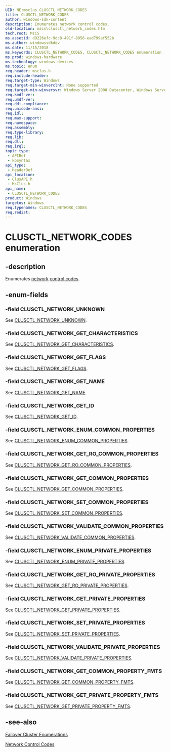 ```yaml
---
UID: NE:msclus.CLUSCTL_NETWORK_CODES
title: CLUSCTL_NETWORK_CODES
author: windows-sdk-content
description: Enumerates network control codes.
old-location: mscs\clusctl_network_codes.htm
tech.root: MsCS
ms.assetid: d9226efc-9dc8-491f-8056-ead799af552b
ms.author: windowssdkdev
ms.date: 11/15/2018
ms.keywords: CLUSCTL_NETWORK_CODES, CLUSCTL_NETWORK_CODES enumeration [Failover Cluster], CLUSCTL_NETWORK_ENUM_COMMON_PROPERTIES, CLUSCTL_NETWORK_ENUM_PRIVATE_PROPERTIES, CLUSCTL_NETWORK_GET_CHARACTERISTICS, CLUSCTL_NETWORK_GET_COMMON_PROPERTIES, CLUSCTL_NETWORK_GET_COMMON_PROPERTY_FMTS, CLUSCTL_NETWORK_GET_FLAGS, CLUSCTL_NETWORK_GET_ID, CLUSCTL_NETWORK_GET_NAME, CLUSCTL_NETWORK_GET_PRIVATE_PROPERTIES, CLUSCTL_NETWORK_GET_PRIVATE_PROPERTY_FMTS, CLUSCTL_NETWORK_GET_RO_COMMON_PROPERTIES, CLUSCTL_NETWORK_GET_RO_PRIVATE_PROPERTIES, CLUSCTL_NETWORK_SET_COMMON_PROPERTIES, CLUSCTL_NETWORK_SET_PRIVATE_PROPERTIES, CLUSCTL_NETWORK_UNKNOWN, CLUSCTL_NETWORK_VALIDATE_COMMON_PROPERTIES, CLUSCTL_NETWORK_VALIDATE_PRIVATE_PROPERTIES, _CLUSCTL_NETWORK_CODES, _CLUSCTL_NETWORK_CODES enumeration [Failover Cluster], clusapi/CLUSCTL_NETWORK_CODES, clusapi/CLUSCTL_NETWORK_ENUM_COMMON_PROPERTIES, clusapi/CLUSCTL_NETWORK_ENUM_PRIVATE_PROPERTIES, clusapi/CLUSCTL_NETWORK_GET_CHARACTERISTICS, clusapi/CLUSCTL_NETWORK_GET_COMMON_PROPERTIES, clusapi/CLUSCTL_NETWORK_GET_COMMON_PROPERTY_FMTS, clusapi/CLUSCTL_NETWORK_GET_FLAGS, clusapi/CLUSCTL_NETWORK_GET_ID, clusapi/CLUSCTL_NETWORK_GET_NAME, clusapi/CLUSCTL_NETWORK_GET_PRIVATE_PROPERTIES, clusapi/CLUSCTL_NETWORK_GET_PRIVATE_PROPERTY_FMTS, clusapi/CLUSCTL_NETWORK_GET_RO_COMMON_PROPERTIES, clusapi/CLUSCTL_NETWORK_GET_RO_PRIVATE_PROPERTIES, clusapi/CLUSCTL_NETWORK_SET_COMMON_PROPERTIES, clusapi/CLUSCTL_NETWORK_SET_PRIVATE_PROPERTIES, clusapi/CLUSCTL_NETWORK_UNKNOWN, clusapi/CLUSCTL_NETWORK_VALIDATE_COMMON_PROPERTIES, clusapi/CLUSCTL_NETWORK_VALIDATE_PRIVATE_PROPERTIES, clusapi/_CLUSCTL_NETWORK_CODES, msclus/CLUSCTL_NETWORK_CODES, msclus/CLUSCTL_NETWORK_ENUM_COMMON_PROPERTIES, msclus/CLUSCTL_NETWORK_ENUM_PRIVATE_PROPERTIES, msclus/CLUSCTL_NETWORK_GET_CHARACTERISTICS, msclus/CLUSCTL_NETWORK_GET_COMMON_PROPERTIES, msclus/CLUSCTL_NETWORK_GET_COMMON_PROPERTY_FMTS, msclus/CLUSCTL_NETWORK_GET_FLAGS, msclus/CLUSCTL_NETWORK_GET_ID, msclus/CLUSCTL_NETWORK_GET_NAME, msclus/CLUSCTL_NETWORK_GET_PRIVATE_PROPERTIES, msclus/CLUSCTL_NETWORK_GET_PRIVATE_PROPERTY_FMTS, msclus/CLUSCTL_NETWORK_GET_RO_COMMON_PROPERTIES, msclus/CLUSCTL_NETWORK_GET_RO_PRIVATE_PROPERTIES, msclus/CLUSCTL_NETWORK_SET_COMMON_PROPERTIES, msclus/CLUSCTL_NETWORK_SET_PRIVATE_PROPERTIES, msclus/CLUSCTL_NETWORK_UNKNOWN, msclus/CLUSCTL_NETWORK_VALIDATE_COMMON_PROPERTIES, msclus/CLUSCTL_NETWORK_VALIDATE_PRIVATE_PROPERTIES, msclus/_CLUSCTL_NETWORK_CODES, mscs.clusctl_network_codes
ms.prod: windows-hardware
ms.technology: windows-devices
ms.topic: enum
req.header: msclus.h
req.include-header: 
req.target-type: Windows
req.target-min-winverclnt: None supported
req.target-min-winversvr: Windows Server 2008 Datacenter, Windows Server 2008 Enterprise
req.kmdf-ver: 
req.umdf-ver: 
req.ddi-compliance: 
req.unicode-ansi: 
req.idl: 
req.max-support: 
req.namespace: 
req.assembly: 
req.type-library: 
req.lib: 
req.dll: 
req.irql: 
topic_type:
 - APIRef
 - kbSyntax
api_type:
 - HeaderDef
api_location:
 - ClusAPI.h
 - MsClus.h
api_name:
 - CLUSCTL_NETWORK_CODES
product: Windows
targetos: Windows
req.typenames: CLUSCTL_NETWORK_CODES
req.redist: 
---
```


# CLUSCTL_NETWORK_CODES enumeration


## -description


Enumerates <a href="https://msdn.microsoft.com/57d16e1f-e774-4ffb-b26b-7e72d6d589aa">network</a>
<a href="https://msdn.microsoft.com/b8ab57bd-f83e-46c2-9c9c-02107c3881bf">control codes</a>.


## -enum-fields




### -field CLUSCTL_NETWORK_UNKNOWN

See <a href="https://msdn.microsoft.com/3e708093-d05a-48a6-b8de-38b19422cd25">CLUSCTL_NETWORK_UNKNOWN</a>.


### -field CLUSCTL_NETWORK_GET_CHARACTERISTICS

See 
       <a href="https://msdn.microsoft.com/a1777dd3-656b-473a-a5a0-4fd9de6c0575">CLUSCTL_NETWORK_GET_CHARACTERISTICS</a>.


### -field CLUSCTL_NETWORK_GET_FLAGS

See <a href="https://msdn.microsoft.com/c6736e29-688f-4a92-8d33-f228f610a1bd">CLUSCTL_NETWORK_GET_FLAGS</a>.


### -field CLUSCTL_NETWORK_GET_NAME

See <a href="https://msdn.microsoft.com/01d0cf8a-7852-4eac-b317-569420791984">CLUSCTL_NETWORK_GET_NAME</a>.


### -field CLUSCTL_NETWORK_GET_ID

See <a href="https://msdn.microsoft.com/c62818db-0766-4962-a8be-9b64ef348503">CLUSCTL_NETWORK_GET_ID</a>.


### -field CLUSCTL_NETWORK_ENUM_COMMON_PROPERTIES

See 
       <a href="https://msdn.microsoft.com/c1b20e06-2c1d-4be6-a88c-74cbb2d5abbd">CLUSCTL_NETWORK_ENUM_COMMON_PROPERTIES</a>.


### -field CLUSCTL_NETWORK_GET_RO_COMMON_PROPERTIES

See 
       <a href="https://msdn.microsoft.com/b1ecb5d1-f21e-4353-b20b-13ac7dbdbd7e">CLUSCTL_NETWORK_GET_RO_COMMON_PROPERTIES</a>.


### -field CLUSCTL_NETWORK_GET_COMMON_PROPERTIES

See 
       <a href="https://msdn.microsoft.com/9e975325-b700-4f1e-a87a-4c379171f41e">CLUSCTL_NETWORK_GET_COMMON_PROPERTIES</a>.


### -field CLUSCTL_NETWORK_SET_COMMON_PROPERTIES

See 
       <a href="https://msdn.microsoft.com/25d25a11-930b-4f56-be0c-cbc0691f1a4e">CLUSCTL_NETWORK_SET_COMMON_PROPERTIES</a>.


### -field CLUSCTL_NETWORK_VALIDATE_COMMON_PROPERTIES

See 
       <a href="https://msdn.microsoft.com/d33b25e3-c04a-4725-8ace-49c328bd1e99">CLUSCTL_NETWORK_VALIDATE_COMMON_PROPERTIES</a>.


### -field CLUSCTL_NETWORK_ENUM_PRIVATE_PROPERTIES

See 
       <a href="https://msdn.microsoft.com/9c3ed839-10aa-446d-b71c-61890bcf0499">CLUSCTL_NETWORK_ENUM_PRIVATE_PROPERTIES</a>.


### -field CLUSCTL_NETWORK_GET_RO_PRIVATE_PROPERTIES

See 
       <a href="https://msdn.microsoft.com/c01a8bc5-e2e4-403f-9fe5-fc341fce717e">CLUSCTL_NETWORK_GET_RO_PRIVATE_PROPERTIES</a>.


### -field CLUSCTL_NETWORK_GET_PRIVATE_PROPERTIES

See 
       <a href="https://msdn.microsoft.com/3b1610a5-d1c9-427a-8431-86e0a7102c92">CLUSCTL_NETWORK_GET_PRIVATE_PROPERTIES</a>.


### -field CLUSCTL_NETWORK_SET_PRIVATE_PROPERTIES

See 
       <a href="https://msdn.microsoft.com/02e8caf6-525b-4169-9e4f-22e0fd8c33ff">CLUSCTL_NETWORK_SET_PRIVATE_PROPERTIES</a>.


### -field CLUSCTL_NETWORK_VALIDATE_PRIVATE_PROPERTIES

See 
       <a href="https://msdn.microsoft.com/9ae91ab3-04c3-4c68-b248-35d0601ad725">CLUSCTL_NETWORK_VALIDATE_PRIVATE_PROPERTIES</a>.


### -field CLUSCTL_NETWORK_GET_COMMON_PROPERTY_FMTS

See 
       <a href="https://msdn.microsoft.com/8848668d-e9cc-4e69-ba48-7f7b1972ef40">CLUSCTL_NETWORK_GET_COMMON_PROPERTY_FMTS</a>.


### -field CLUSCTL_NETWORK_GET_PRIVATE_PROPERTY_FMTS

See 
       <a href="https://msdn.microsoft.com/56035984-d07c-47a6-b344-2980fb25b0cb">CLUSCTL_NETWORK_GET_PRIVATE_PROPERTY_FMTS</a>.


## -see-also




<a href="https://msdn.microsoft.com/546071de-1067-4b47-b862-668be976e563">Failover Cluster Enumerations</a>



<a href="https://msdn.microsoft.com/e9156fc0-688c-4a5b-9c78-91668bf2bd40">Network Control Codes</a>
 

 

